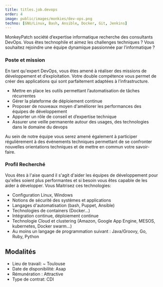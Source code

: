 ```yaml
---
title: titles.job.devops 
order: 4
image: public/images/monkies/dev-ops.png
techno: [GNU/Linux, Bash, Ansible, Docker, Git, Jenkins]
---
```


MonkeyPatch société d’expertise informatique recherche des consultants DevOps. Vous êtes technophile et aimez les challenges techniques ? Vous souhaitez rejoindre une équipe dynamique passionnée par l’informatique ?

### Poste et mission

En tant qu'expert DevOps, vous êtes amené à réaliser des missions de développement et d’exploitation. Votre double compétence vous permet de  créer des applications qui sont parfaitement adaptées à l’infrastructure.

 * Mettre en place les outils permettant l’automatisation de tâches récurrentes
 * Gérer la plateforme de déploiement continue
 * Proposer de nouveaux moyen d'améliorer les performances des équipes de développement
 * Apporter un rôle de conseil et d’expertise technique
 * Assurer une veille permanente autour des usages, des technologies dans le domaine du devops

Au sein de notre équipe vous serez amené également à participer régulièrement à des événements techniques permettant de se confronter nouvelles orientations techniques et de mettre en commun votre savoir-faire.

### Profil Recherché

Vous êtes à l'aise quand il s'agit d'aider les équipes de développement pour qu'elles soient plus performantes et si besoin vous êtes capable de les aider à développer. 
Vous Maitrisez ces technologies:
    
 * Configuration Linux, Windows
 * Notions de sécurité des systèmes et applications
 * Langages d'automatisation (bash, Puppet, Ansible)
 * Technologies de containers (Docker...)
 * Intégration continue, déploiement continue
 * Technologie Cloud et clustering (Amazon, Google App Engine, MESOS, kubernetes, Docker swarm...)
 * Au moins un langage de programmation suivant : Java/Groovy, Go, Ruby, Python

## Modalités

* Lieu de travail: ~ Toulouse
* Date de disponibilité: Asap
* Rémunération : Attractive
* Type de contrat: CDI
